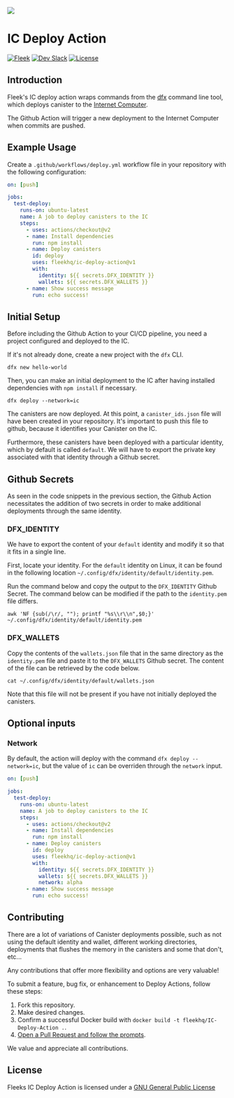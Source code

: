 ![](https://storageapi.fleek.co/fleek-team-bucket/ic-action.png)

# IC Deploy Action
[![Fleek](https://img.shields.io/badge/Made%20by-Fleek-blue)](https://fleek.co/)
[![Dev Slack](https://img.shields.io/badge/Dev%20Slack-Channel-blue)](https://slack.fleek.co/)
[![License](https://img.shields.io/badge/License-MIT-green)](https://github.com/FleekHQ/space-sdk/blob/master/LICENSE)


## Introduction

Fleek's IC deploy action wraps commands from the [dfx](https://github.com/dfinity/docs) command line tool, which deploys canister to the [Internet Computer](https://dfinity.org/).


The Github Action will trigger a new deployment to the Internet Computer when commits are pushed.

## Example Usage

Create a `.github/workflows/deploy.yml` workflow file in your repository with the following configuration:

```yml
on: [push]

jobs:
  test-deploy:
    runs-on: ubuntu-latest
    name: A job to deploy canisters to the IC
    steps:
      - uses: actions/checkout@v2
      - name: Install dependencies
        run: npm install
      - name: Deploy canisters
        id: deploy
        uses: fleekhq/ic-deploy-action@v1
        with:
          identity: ${{ secrets.DFX_IDENTITY }}
          wallets: ${{ secrets.DFX_WALLETS }}
      - name: Show success message
        run: echo success!
```

## Initial Setup
Before including the Github Action to your CI/CD pipeline, you need a project configured and deployed to the IC.

If it's not already done, create a new project with the `dfx` CLI.

```
dfx new hello-world
```

Then, you can make an initial deployment to the IC after having installed dependencies with `npm install` if necessary.

```
dfx deploy --network=ic
```

The canisters are now deployed. At this point, a `canister_ids.json` file will have been created in your repository. It's important to push this file to github, because it identifies your Canister on the IC.

Furthermore, these canisters have been deployed with a particular identity, which by default is called `default`. We will have to export the private key associated with that identity through a Github secret.

## Github Secrets
As seen in the code snippets in the previous section, the Github Action necessitates the addition of two secrets in order to make additional deployments through the same identity.

### DFX_IDENTITY
We have to export the content of your `default` identity and modify it so that it fits in a single line.

First, locate your identity. For the `default` identity on Linux, it can be found in the following location `~/.config/dfx/identity/default/identity.pem`.

Run the command below and copy the output to the `DFX_IDENTITY` Github Secret. The command below can be modified if the path to the `identity.pem` file differs.

```
awk 'NF {sub(/\r/, ""); printf "%s\\r\\n",$0;}' ~/.config/dfx/identity/default/identity.pem
```

### DFX_WALLETS
Copy the contents of the `wallets.json` file that in the same directory as the `identity.pem` file and paste it to the `DFX_WALLETS` Github secret. The content of the file can be retrieved by the code below.

```
cat ~/.config/dfx/identity/default/wallets.json
```

Note that this file will not be present if you have not initially deployed the canisters.

## Optional inputs
### Network
By default, the action will deploy with the command `dfx deploy --network=ic`, but the value of `ic` can be overriden through the `network` input.

```yml
on: [push]

jobs:
  test-deploy:
    runs-on: ubuntu-latest
    name: A job to deploy canisters to the IC
    steps:
      - uses: actions/checkout@v2
      - name: Install dependencies
        run: npm install
      - name: Deploy canisters
        id: deploy
        uses: fleekhq/ic-deploy-action@v1
        with:
          identity: ${{ secrets.DFX_IDENTITY }}
          wallets: ${{ secrets.DFX_WALLETS }}
          network: alpha
      - name: Show success message
        run: echo success!
```

## Contributing

There are a lot of variations of Canister deployments possible, such as not using the default identity and wallet, different working directories, deployments that flushes the memory in the canisters and some that don't, etc...

Any contributions that offer more flexibility and options are very valuable!

To submit a feature, bug fix, or enhancement to Deploy Actions, follow these steps:

1. Fork this repository.
2. Make desired changes.
3. Confirm a successful Docker build with `docker build -t fleekhq/IC-Deploy-Action .`.
4. [Open a Pull Request and follow the prompts](https://github.com/fleekhq/IC-Deploy-Action/compare).

We value and appreciate all contributions.

## License

Fleeks IC Deploy Action is licensed under a [GNU General Public License](LICENSE)
